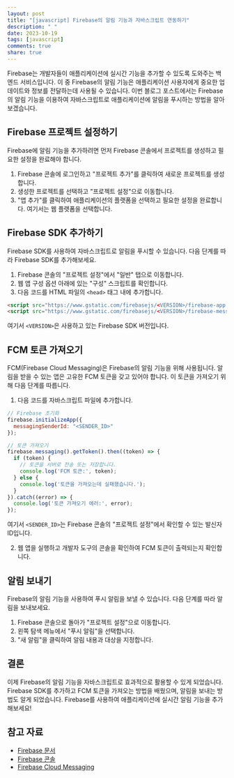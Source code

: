 ```yaml
---
layout: post
title: "[javascript] Firebase의 알림 기능과 자바스크립트 연동하기"
description: " "
date: 2023-10-19
tags: [javascript]
comments: true
share: true
---
```


Firebase는 개발자들이 애플리케이션에 실시간 기능을 추가할 수 있도록 도와주는 백엔드 서비스입니다. 이 중 Firebase의 알림 기능은 애플리케이션 사용자에게 중요한 업데이트와 정보를 전달하는데 사용될 수 있습니다. 이번 블로그 포스트에서는 Firebase의 알림 기능을 이용하여 자바스크립트로 애플리케이션에 알림을 푸시하는 방법을 알아보겠습니다.

## Firebase 프로젝트 설정하기

Firebase에 알림 기능을 추가하려면 먼저 Firebase 콘솔에서 프로젝트를 생성하고 필요한 설정을 완료해야 합니다.

1. Firebase 콘솔에 로그인하고 "프로젝트 추가"를 클릭하여 새로운 프로젝트를 생성합니다.
2. 생성한 프로젝트를 선택하고 "프로젝트 설정"으로 이동합니다.
3. "앱 추가"를 클릭하여 애플리케이션의 플랫폼을 선택하고 필요한 설정을 완료합니다. 여기서는 웹 플랫폼을 선택합니다.

## Firebase SDK 추가하기

Firebase SDK를 사용하여 자바스크립트로 알림을 푸시할 수 있습니다. 다음 단계를 따라 Firebase SDK를 추가해보세요.

1. Firebase 콘솔의 "프로젝트 설정"에서 "일반" 탭으로 이동합니다.
2. 웹 앱 구성 옵션 아래에 있는 "구성" 스크립트를 확인합니다.
3. 다음 코드를 HTML 파일의 `<head>` 태그 내에 추가합니다.

```html
<script src="https://www.gstatic.com/firebasejs/<VERSION>/firebase-app.js"></script>
<script src="https://www.gstatic.com/firebasejs/<VERSION>/firebase-messaging.js"></script>
```

여기서 `<VERSION>`은 사용하고 있는 Firebase SDK 버전입니다.

## FCM 토큰 가져오기

FCM(Firebase Cloud Messaging)은 Firebase의 알림 기능을 위해 사용됩니다. 알림을 받을 수 있는 앱은 고유한 FCM 토큰을 갖고 있어야 합니다. 이 토큰을 가져오기 위해 다음 단계를 따릅니다.

1. 다음 코드를 자바스크립트 파일에 추가합니다.

```javascript
// Firebase 초기화
firebase.initializeApp({
  messagingSenderId: "<SENDER_ID>"
});

// 토큰 가져오기
firebase.messaging().getToken().then((token) => {
  if (token) {
    // 토큰을 서버로 전송 또는 저장합니다.
    console.log('FCM 토큰:', token);
  } else {
    console.log('토큰을 가져오는데 실패했습니다.');
  }
}).catch((error) => {
  console.log('토큰 가져오기 에러:', error);
});
```

여기서 `<SENDER_ID>`는 Firebase 콘솔의 "프로젝트 설정"에서 확인할 수 있는 발신자 ID입니다.

2. 웹 앱을 실행하고 개발자 도구의 콘솔을 확인하여 FCM 토큰이 출력되는지 확인합니다.

## 알림 보내기

Firebase의 알림 기능을 사용하여 푸시 알림을 보낼 수 있습니다. 다음 단계를 따라 알림을 보내보세요.

1. Firebase 콘솔으로 돌아가 "프로젝트 설정"으로 이동합니다.
2. 왼쪽 탐색 메뉴에서 "푸시 알림"을 선택합니다.
3. "새 알림"을 클릭하여 알림 내용과 대상을 지정합니다.

## 결론

이제 Firebase의 알림 기능을 자바스크립트로 효과적으로 활용할 수 있게 되었습니다. Firebase SDK를 추가하고 FCM 토큰을 가져오는 방법을 배웠으며, 알림을 보내는 방법도 알게 되었습니다. Firebase를 사용하여 애플리케이션에 실시간 알림 기능을 추가해보세요!

## 참고 자료

- [Firebase 문서](https://firebase.google.com/docs/)
- [Firebase 콘솔](https://console.firebase.google.com/)
- [Firebase Cloud Messaging](https://firebase.google.com/docs/cloud-messaging)